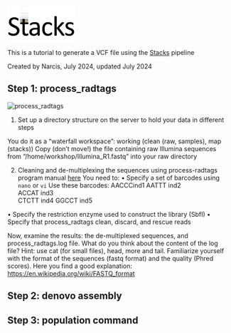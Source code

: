 <img src="./stacks_logo.png" width="30%" height="30%">

This is a tutorial to generate a VCF file using the [Stacks](https://catchenlab.life.illinois.edu/stacks/manual/) pipeline

Created by Narcis, July 2024, updated July 2024 



## Step 1: process_radtags
![process_radtags](https://github.com/user-attachments/assets/5ca86d90-c57f-4cf8-951a-b293f759a552)


1)	Set up a directory structure on the server to hold your data in different steps

You do it as a “waterfall workspace”: working (clean (raw, samples), map (stacks))
Copy (don’t move!) the file containing raw Illumina sequences from “/home/workshop/Illumina_R1.fastq” into your raw directory

2)	Cleaning and de-multiplexing the sequences using process-radtags program manual [here](https://catchenlab.life.illinois.edu/stacks/manual/#clean)
You need to:
•	Specify a set of barcodes using `nano` or `vi`
Use these barcodes: 
AACCC<tab>ind1
AATTT	ind2		
ACCAT	ind3	
CTCTT	ind4
GGCCT	ind5

•	Specify the restriction enzyme used to construct the library (SbfI)
•	Specify that process_radtags clean, discard, and rescue reads

Now, examine the results: the de-multiplexed sequences, and process_radtags.log file. What do you think about the content of the log file? Hint: use cat (for small files), head, more and tail.
Familiarize yourself with the format of the sequences (fastq format) and the quality (Phred scores). Here you find a good explanation: https://en.wikipedia.org/wiki/FASTQ_format 




## Step 2: denovo assembly



## Step 3: population command



